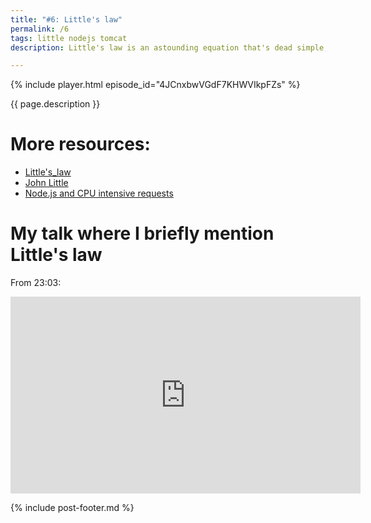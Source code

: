 ```yaml
---
title: "#6: Little's law"
permalink: /6
tags: little nodejs tomcat
description: Little's law is an astounding equation that's dead simple, yet it can bring an amazing insight into what your distributed system is capable of

---
```


{% include player.html episode_id="4JCnxbwVGdF7KHWVIkpFZs" %}

{{ page.description }}

# More resources:

* [Little's_law](https://en.wikipedia.org/wiki/Little%27s_law)
* [John Little](https://en.wikipedia.org/wiki/John_Little_(academic))
* [Node.js and CPU intensive requests](https://stackoverflow.com/questions/3491811/node-js-and-cpu-intensive-requests)

# My talk where I briefly mention Little's law

From 23:03:

<iframe width="560" height="315" src="https://www.youtube.com/embed/5TJiTSWktLU?start=1383" frameborder="0" allow="accelerometer; autoplay; encrypted-media; gyroscope; picture-in-picture" allowfullscreen></iframe>

{% include post-footer.md %}
